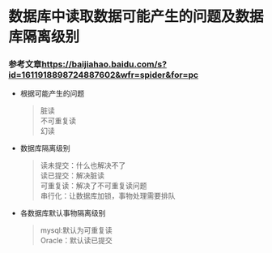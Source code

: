 # 数据库中读取数据可能产生的问题及数据库隔离级别

### 参考文章<https://baijiahao.baidu.com/s?id=1611918898724887602&wfr=spider&for=pc>

- 根据可能产生的问题    
	> 脏读   
	> 不可重复读    
	> 幻读  
	 
  
- 数据库隔离级别

	> 读未提交：什么也解决不了    
	> 读已提交：解决脏读   
	> 可重复读：解决了不可重复读问题   
	> 串行化：让数据库加锁，事物处理需要排队


- 各数据库默认事物隔离级别  
	> mysql:默认为可重复读     
	> Oracle：默认读已提交 
